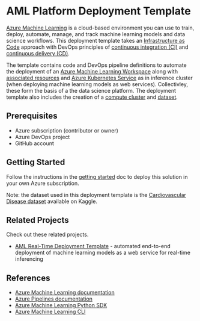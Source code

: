 # AML Platform Deployment Template

[Azure Machine Learning](https://docs.microsoft.com/en-us/azure/machine-learning/overview-what-is-azure-ml) is a cloud-based environment you can use to train, deploy, automate, manage, and track machine learning models and data science workflows. This deployment template takes an [Infrastructure as Code](https://docs.microsoft.com/en-us/azure/devops/learn/what-is-infrastructure-as-code) approach with DevOps principles of [continuous integration (CI)](https://docs.microsoft.com/en-us/azure/devops/learn/what-is-continuous-integration) and [continuous delivery (CD)](https://docs.microsoft.com/en-us/azure/devops/learn/what-is-continuous-delivery).

The template contains code and DevOps pipeline definitions to automate the deployment of an [Azure Machine Learning Workspace](https://docs.microsoft.com/en-us/azure/machine-learning/concept-workspace) along with [associated resources](https://docs.microsoft.com/en-us/azure/machine-learning/concept-workspace#resources) and [Azure Kubernetes Service](https://docs.microsoft.com/en-us/azure/aks/intro-kubernetes) as in inference cluster (when deploying machine learning models as web services). Collectivley, these form the basis of a the data science platform. The deployment template also includes the creation of a [compute cluster](https://docs.microsoft.com/en-us/azure/machine-learning/concept-compute-target#azure-machine-learning-compute-managed) and [dataset](https://docs.microsoft.com/en-us/azure/machine-learning/concept-data#datasets).

## Prerequisites

- Azure subscription (contributor or owner)
- Azure DevOps project
- GitHub account

## Getting Started

Follow the instructions in the [getting started](docs/getting_started.md) doc to deploy this solution in your own Azure subscription.

Note: the dataset used in this deployment template is the [Cardiovascular Disease dataset](https://www.kaggle.com/sulianova/cardiovascular-disease-dataset) available on Kaggle.

## Related Projects
Check out these related projects.

- [AML Real-Time Deployment Template](https://github.com/nfmoore/aml-real-time-deployment-template) - automated end-to-end deployment of machine learning models as a web service for real-time inferencing

## References

- [Azure Machine Learning documentation](https://docs.microsoft.com/en-us/azure/machine-learning/)
- [Azure Pipelines documentation](https://docs.microsoft.com/en-us/azure/devops/pipelines/)
- [Azure Machine Learning Python SDK](https://docs.microsoft.com/en-us/python/api/overview/azure/ml/?view=azure-ml-py)
- [Azure Machine Learning CLI](https://docs.microsoft.com/en-us/azure/machine-learning/reference-azure-machine-learning-cli)
